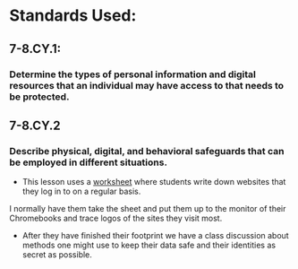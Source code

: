 # Standards Used:
## 7-8.CY.1:
### Determine the types of personal information and digital resources that an individual may have access to that needs to be protected.

## 7-8.CY.2
### Describe physical, digital, and behavioral safeguards that can be employed in different situations.

* This lesson uses a [worksheet](https://github.com/hunter-teacher-cert/currdev-work-beckley1/blob/2b6e01dcb9af47960b302a104d6300a628ba4577/Grade%207%20-%20The%20Power%20of%20Digital%20Footprints%20-%20My%20Digital%20Footprint%20Student%20Handout.docx) where students write down  websites that they log in to on a regular basis.

I normally have them take the sheet and put them up to the monitor of their Chromebooks and trace logos of the sites they visit most.

* After they have finished their footprint we have a class discussion about methods one might use to keep their data safe and their identities as secret as possible.
